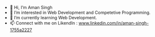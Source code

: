 - 👋 Hi, I’m Aman Singh
- 👀 I’m interested in Web Development and Competetive Programming.
- 🌱 I’m currently learning Web Development.
- 📫 Connect with me on LikendIn : www.linkedin.com/in/aman-singh-1755a2227

<!---
AmanSingh81757/AmanSingh81757 is a ✨ special ✨ repository because its `README.md` (this file) appears on your GitHub profile.
You can click the Preview link to take a look at your changes.
--->
